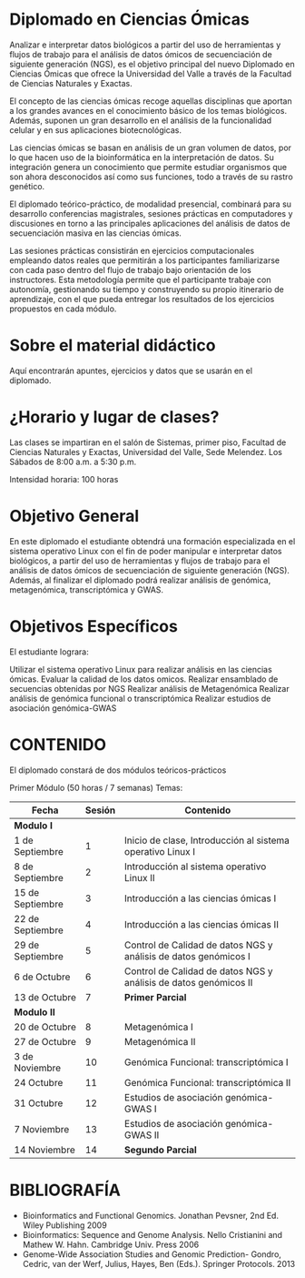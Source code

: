 # Diplomado en Ciencias Ómicas

Analizar e interpretar datos biológicos a partir del uso de herramientas y flujos de trabajo para el análisis de datos ómicos de secuenciación de siguiente generación (NGS), es el objetivo principal del nuevo Diplomado en Ciencias Ómicas que ofrece la Universidad del Valle a través de la Facultad de Ciencias Naturales y Exactas.

El concepto de las ciencias ómicas recoge aquellas disciplinas que aportan a los grandes avances en el conocimiento básico de los temas biológicos. Además, suponen un gran desarrollo en el análisis de la funcionalidad celular y en sus aplicaciones biotecnológicas.

Las ciencias ómicas se basan en análisis de un gran volumen de datos, por lo que hacen uso de la bioinformática en la interpretación de datos. Su integración genera un conocimiento que permite estudiar organismos que son ahora desconocidos así como sus funciones, todo a través de su rastro genético.

El diplomado teórico-práctico, de modalidad presencial, combinará para su desarrollo conferencias magistrales, sesiones prácticas en computadores y discusiones en torno a las principales aplicaciones del análisis de datos de secuenciación masiva en las ciencias ómicas.

Las sesiones prácticas consistirán en ejercicios computacionales empleando datos reales que permitirán a los participantes familiarizarse con cada paso dentro del flujo de trabajo bajo orientación de los instructores. Esta metodología permite que el participante trabaje con autonomía, gestionando su tiempo y construyendo su propio itinerario de aprendizaje, con el que pueda entregar los resultados de los ejercicios propuestos en cada módulo.

# Sobre el material didáctico
Aquí encontrarán apuntes, ejercicios y datos que se usarán en el diplomado.

# ¿Horario y lugar de clases?
Las clases se impartiran en el salón de Sistemas, primer piso, Facultad de Ciencias Naturales y Exactas, Universidad del Valle, Sede Melendez. Los Sábados de 8:00 a.m. a 5:30 p.m.

Intensidad horaria: 100 horas

# Objetivo General

En este diplomado el estudiante obtendrá una formación especializada en el sistema operativo Linux con el fin de poder manipular e interpretar datos biológicos, a partir del uso de herramientas y flujos de trabajo para el análisis de datos ómicos de secuenciación de siguiente generación (NGS). Además, al finalizar el diplomado podrá realizar análisis de genómica, metagenómica, transcriptómica y GWAS.

# Objetivos Específicos

El estudiante lograra:

Utilizar el sistema operativo Linux para realizar análisis en las ciencias ómicas.
Evaluar la calidad de los datos omicos.
Realizar ensamblado de secuencias obtenidas por NGS
Realizar análisis de Metagenómica
Realizar análisis de genómica funcional o transcriptómica
Realizar estudios de asociación genómica-GWAS

# CONTENIDO

El diplomado constará de dos módulos teóricos-prácticos

Primer Módulo (50 horas / 7 semanas)
Temas:


|Fecha	  |   Sesión	|Contenido|
|---------|-------------|-----------------------------------------------|
|**Modulo I**|
|1 de Septiembre|1|Inicio de clase, Introducción al sistema operativo Linux I|
|8 de Septiembre|2|Introducción al sistema operativo Linux II|
|15 de Septiembre|3|Introducción a las ciencias ómicas I|
|22 de Septiembre|4|Introducción a las ciencias ómicas II|
|29 de Septiembre|5|Control de Calidad de datos NGS y análisis de datos genómicos I|
|6 de Octubre|6|Control de Calidad de datos NGS y análisis de datos genómicos II|
|13 de Octubre|7|	**Primer Parcial**|
|**Modulo II**|
|20 de Octubre	|8|	Metagenómica I|
|27 de Octubre	|9|	Metagenómica II|
|3 de Noviembre|10|	Genómica Funcional: transcriptómica I|
|24 Octubre	|11|	Genómica Funcional: transcriptómica II|
|31 Octubre	|12|Estudios de asociación genómica-GWAS I|
|7 Noviembre	|13| Estudios de asociación genómica-GWAS II|
|14 Noviembre	|14|	**Segundo Parcial**|

# BIBLIOGRAFÍA

* 	Bioinformatics and Functional Genomics. Jonathan Pevsner, 2nd Ed. Wiley Publishing 2009
* 	Bioinformatics: Sequence and Genome Analysis. Nello Cristianini and Mathew W. Hahn. Cambridge Univ. Press 2006
* 	Genome-Wide Association Studies and Genomic Prediction- Gondro, Cedric, van der Werf, Julius, Hayes, Ben (Eds.). Springer Protocols. 2013





